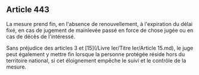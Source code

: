 Article 443
----
La mesure prend fin, en l'absence de renouvellement, à l'expiration du délai
fixé, en cas de jugement de mainlevée passé en force de chose jugée ou en cas de
décès de l'intéressé.

Sans préjudice des articles 3 et [15](/Livre Ier/Titre Ier/Article 15.md), le juge peut également y mettre fin lorsque
la personne protégée réside hors du territoire national, si cet éloignement
empêche le suivi et le contrôle de la mesure.

